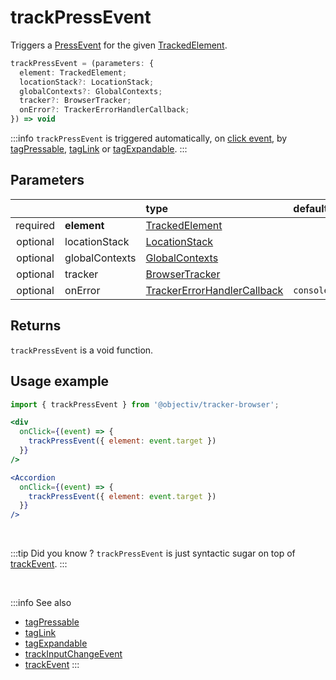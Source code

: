 # trackPressEvent

Triggers a [PressEvent](/taxonomy/reference/events/PressEvent.md) for the given [TrackedElement](/tracking/browser/api-reference/definitions/TrackedElement.md).  

```typescript
trackPressEvent = (parameters: {
  element: TrackedElement;
  locationStack?: LocationStack;
  globalContexts?: GlobalContexts;
  tracker?: BrowserTracker;
  onError?: TrackerErrorHandlerCallback;
}) => void
```

:::info
`trackPressEvent` is triggered automatically, on [click event](https://developer.mozilla.org/en-US/docs/Web/API/Element/click_event), by [tagPressable](/tracking/browser/api-reference/locationTaggers/tagPressable.md), [tagLink](/tracking/browser/api-reference/locationTaggers/tagLink.md) or [tagExpandable](/tracking/browser/api-reference/locationTaggers/tagExpandable.md).
:::

## Parameters
|          |                | type                                                                                              | default value
| :-:      | :--            | :--                                                                                               | :--           
| required | **element**    | [TrackedElement](/tracking/browser/api-reference/definitions/TrackedElement.md)                           |
| optional | locationStack  | [LocationStack](/tracking/browser/api-reference/core/LocationStack.md)                                    |
| optional | globalContexts | [GlobalContexts](/tracking/browser/api-reference/core/GlobalContexts.md)                                  |
| optional | tracker        | [BrowserTracker](/tracking/browser/api-reference/general/BrowserTracker.md)                               |
| optional | onError        | [TrackerErrorHandlerCallback](/tracking/browser/api-reference/definitions/TrackerErrorHandlerCallback.md) | `console.error`

## Returns
`trackPressEvent` is a void function.

## Usage example

```jsx
import { trackPressEvent } from '@objectiv/tracker-browser';
```

```jsx
<div
  onClick={(event) => {
    trackPressEvent({ element: event.target })
  }}
/>
```

```jsx
<Accordion
  onClick={(event) => {
    trackPressEvent({ element: event.target })
  }}
/>
```

<br />

:::tip Did you know ?
`trackPressEvent` is just syntactic sugar on top of [trackEvent](/tracking/browser/api-reference/eventTrackers/trackEvent.md).
:::

<br />

:::info See also
- [tagPressable](/tracking/browser/api-reference/locationTaggers/tagPressable.md)
- [tagLink](/tracking/browser/api-reference/locationTaggers/tagLink.md) 
- [tagExpandable](/tracking/browser/api-reference/locationTaggers/tagExpandable.md)
- [trackInputChangeEvent](/tracking/browser/api-reference/eventTrackers/trackInputChangeEvent.md)
- [trackEvent](/tracking/browser/api-reference/eventTrackers/trackEvent.md)
:::
